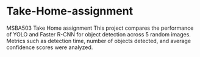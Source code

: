 # Take-Home-assignment
MSBA503 Take Home assignment
This project compares the performance of YOLO and Faster R-CNN for object detection across 5 random images. Metrics such as detection time, number of objects detected, and average confidence scores were analyzed.
